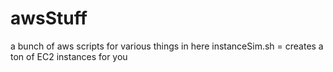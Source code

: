 # awsStuff
a bunch of aws scripts for various things in here
instanceSim.sh = creates a ton of EC2 instances for you
